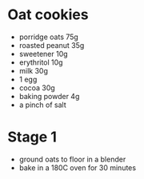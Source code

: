 # Oat cookies

* porridge oats 75g
* roasted peanut 35g
* sweetener 10g
* erythritol 10g
* milk 30g
* 1 egg
* cocoa 30g
* baking powder 4g
* a pinch of salt

# Stage 1

* ground oats to floor in a blender
* bake in a 180C oven for 30 minutes
